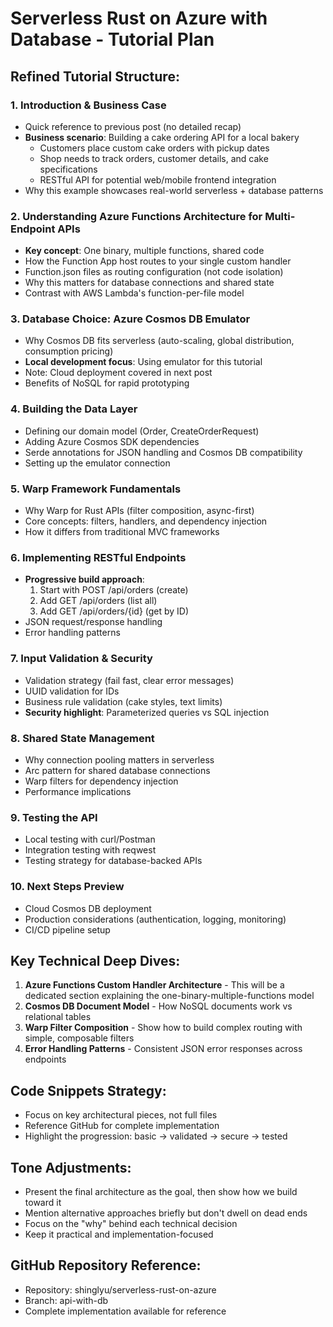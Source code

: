 # Serverless Rust on Azure with Database - Tutorial Plan

## **Refined Tutorial Structure:**

### **1. Introduction & Business Case**
- Quick reference to previous post (no detailed recap)
- **Business scenario**: Building a cake ordering API for a local bakery
  - Customers place custom cake orders with pickup dates
  - Shop needs to track orders, customer details, and cake specifications
  - RESTful API for potential web/mobile frontend integration
- Why this example showcases real-world serverless + database patterns

### **2. Understanding Azure Functions Architecture for Multi-Endpoint APIs**
- **Key concept**: One binary, multiple functions, shared code
- How the Function App host routes to your single custom handler
- Function.json files as routing configuration (not code isolation)
- Why this matters for database connections and shared state
- Contrast with AWS Lambda's function-per-file model

### **3. Database Choice: Azure Cosmos DB Emulator**
- Why Cosmos DB fits serverless (auto-scaling, global distribution, consumption pricing)
- **Local development focus**: Using emulator for this tutorial
- Note: Cloud deployment covered in next post
- Benefits of NoSQL for rapid prototyping

### **4. Building the Data Layer**
- Defining our domain model (Order, CreateOrderRequest)
- Adding Azure Cosmos SDK dependencies
- Serde annotations for JSON handling and Cosmos DB compatibility
- Setting up the emulator connection

### **5. Warp Framework Fundamentals**
- Why Warp for Rust APIs (filter composition, async-first)
- Core concepts: filters, handlers, and dependency injection
- How it differs from traditional MVC frameworks

### **6. Implementing RESTful Endpoints**
- **Progressive build approach**:
  1. Start with POST /api/orders (create)
  2. Add GET /api/orders (list all)
  3. Add GET /api/orders/{id} (get by ID)
- JSON request/response handling
- Error handling patterns

### **7. Input Validation & Security**
- Validation strategy (fail fast, clear error messages)
- UUID validation for IDs
- Business rule validation (cake styles, text limits)
- **Security highlight**: Parameterized queries vs SQL injection

### **8. Shared State Management**
- Why connection pooling matters in serverless
- Arc<ContainerClient> pattern for shared database connections
- Warp filters for dependency injection
- Performance implications

### **9. Testing the API**
- Local testing with curl/Postman
- Integration testing with reqwest
- Testing strategy for database-backed APIs

### **10. Next Steps Preview**
- Cloud Cosmos DB deployment
- Production considerations (authentication, logging, monitoring)
- CI/CD pipeline setup

## **Key Technical Deep Dives:**

1. **Azure Functions Custom Handler Architecture** - This will be a dedicated section explaining the one-binary-multiple-functions model
2. **Cosmos DB Document Model** - How NoSQL documents work vs relational tables
3. **Warp Filter Composition** - Show how to build complex routing with simple, composable filters
4. **Error Handling Patterns** - Consistent JSON error responses across endpoints

## **Code Snippets Strategy:**
- Focus on key architectural pieces, not full files
- Reference GitHub for complete implementation
- Highlight the progression: basic → validated → secure → tested

## **Tone Adjustments:**
- Present the final architecture as the goal, then show how we build toward it
- Mention alternative approaches briefly but don't dwell on dead ends
- Focus on the "why" behind each technical decision
- Keep it practical and implementation-focused

## **GitHub Repository Reference:**
- Repository: shinglyu/serverless-rust-on-azure
- Branch: api-with-db
- Complete implementation available for reference
